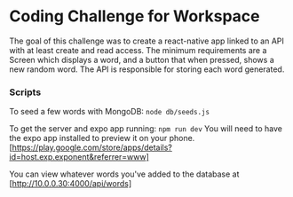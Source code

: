 # Coding Challenge for Workspace

The goal of this challenge was to create a react-native app linked to an API with at least create and read access.
The minimum requirements are a Screen which displays a word, and a button that when pressed, shows a new random word. The API is responsible for storing each word generated.

### Scripts

To seed a few words with MongoDB:
`node db/seeds.js`

To get the server and expo app running:
`npm run dev`
You will need to have the expo app installed to preview it on your phone. [https://play.google.com/store/apps/details?id=host.exp.exponent&referrer=www]

You can view whatever words you've added to the database at [http://10.0.0.30:4000/api/words]